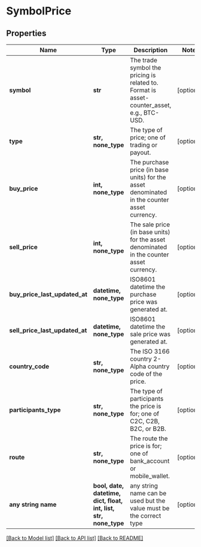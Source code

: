 # SymbolPrice


## Properties
Name | Type | Description | Notes
------------ | ------------- | ------------- | -------------
**symbol** | **str** | The trade symbol the pricing is related to. Format is asset-counter_asset, e.g., BTC-USD. | [optional] 
**type** | **str, none_type** | The type of price; one of trading or payout. | [optional] 
**buy_price** | **int, none_type** | The purchase price (in base units) for the asset denominated in the counter asset currency. | [optional] 
**sell_price** | **int, none_type** | The sale price (in base units) for the asset denominated in the counter asset currency. | [optional] 
**buy_price_last_updated_at** | **datetime, none_type** | ISO8601 datetime the purchase price was generated at. | [optional] 
**sell_price_last_updated_at** | **datetime, none_type** | ISO8601 datetime the sale price was generated at. | [optional] 
**country_code** | **str, none_type** | The ISO 3166 country 2-Alpha country code of the price. | [optional] 
**participants_type** | **str, none_type** | The type of participants the price is for; one of C2C, C2B, B2C, or B2B. | [optional] 
**route** | **str, none_type** | The route the price is for; one of bank_account or mobile_wallet. | [optional] 
**any string name** | **bool, date, datetime, dict, float, int, list, str, none_type** | any string name can be used but the value must be the correct type | [optional]

[[Back to Model list]](../README.md#documentation-for-models) [[Back to API list]](../README.md#documentation-for-api-endpoints) [[Back to README]](../README.md)


